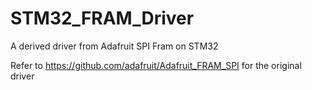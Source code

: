 # STM32_FRAM_Driver
 A derived driver from Adafruit SPI Fram on STM32
 
 Refer to https://github.com/adafruit/Adafruit_FRAM_SPI for the original driver
